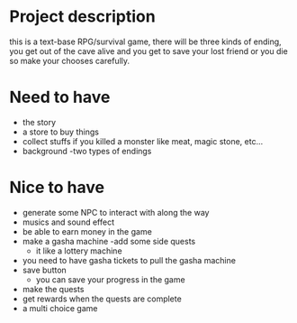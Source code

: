 # Project description

this is a  text-base RPG/survival game, there will be three kinds of ending, you get out of the cave alive and you get to save your lost friend or you die so make your chooses carefully.

# Need to have

- the story
- a store to buy things
- collect stuffs if you killed a monster like meat, magic stone, etc...
- background
-two types of endings

# Nice to have
- generate some NPC to interact with along the way
- musics and sound effect
- be able to earn money in the game
- make a gasha machine
-add some side quests
  - it like a lottery machine
- you need to have gasha tickets to pull the gasha machine
- save button
   - you can save your progress in the game
- make the quests
- get rewards when the quests are complete
- a multi choice game
